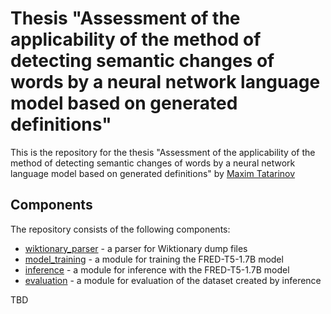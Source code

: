 <h1>Thesis "Assessment of the applicability of the method of detecting semantic changes of words
by a neural network language model based on generated definitions"</h1>

This is the repository for the thesis "Assessment of the applicability of the method of
detecting semantic changes of words by a neural network language model based on generated
definitions" by [Maxim Tatarinov](https://github.com/tatarinovst2)

## Components

The repository consists of the following components:

* [wiktionary_parser](wiktionary_parser) - a parser for Wiktionary dump files
* [model_training](model_training) - a module for training the FRED-T5-1.7B model
* [inference](inference) - a module for inference with the FRED-T5-1.7B model
* [evaluation](evaluation) - a module for evaluation of the dataset created by inference

TBD
